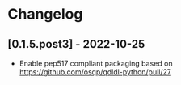 # Changelog

## [0.1.5.post3] - 2022-10-25
- Enable pep517 compliant packaging based on https://github.com/osqp/qdldl-python/pull/27

